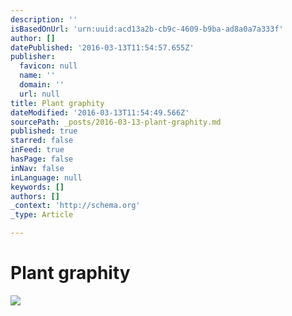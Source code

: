 ```yaml
---
description: ''
isBasedOnUrl: 'urn:uuid:acd13a2b-cb9c-4609-b9ba-ad8a0a7a333f'
author: []
datePublished: '2016-03-13T11:54:57.655Z'
publisher:
  favicon: null
  name: ''
  domain: ''
  url: null
title: Plant graphity
dateModified: '2016-03-13T11:54:49.566Z'
sourcePath: _posts/2016-03-13-plant-graphity.md
published: true
starred: false
inFeed: true
hasPage: false
inNav: false
inLanguage: null
keywords: []
authors: []
_context: 'http://schema.org'
_type: Article

---
```

# Plant graphity
![](https://the-grid-user-content.s3-us-west-2.amazonaws.com/93c9d722-5ead-43c2-a774-ca651008256a.png)